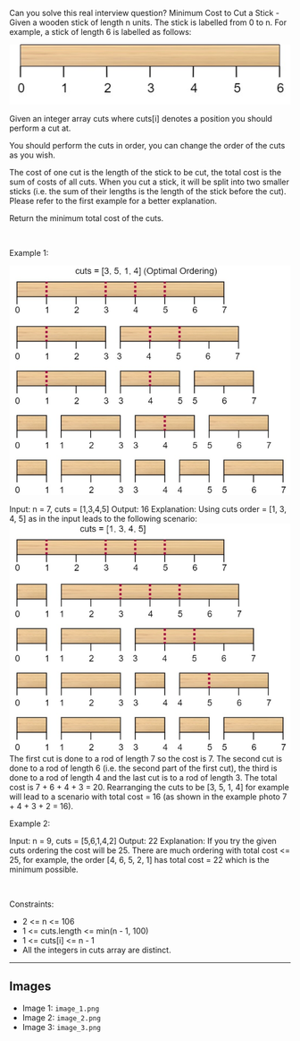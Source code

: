 Can you solve this real interview question? Minimum Cost to Cut a Stick - Given a wooden stick of length n units. The stick is labelled from 0 to n. For example, a stick of length 6 is labelled as follows:

![Example 1](./image_1.png)

Given an integer array cuts where cuts[i] denotes a position you should perform a cut at.

You should perform the cuts in order, you can change the order of the cuts as you wish.

The cost of one cut is the length of the stick to be cut, the total cost is the sum of costs of all cuts. When you cut a stick, it will be split into two smaller sticks (i.e. the sum of their lengths is the length of the stick before the cut). Please refer to the first example for a better explanation.

Return the minimum total cost of the cuts.

 

Example 1:

![Example 2](./image_2.png)


Input: n = 7, cuts = [1,3,4,5]
Output: 16
Explanation: Using cuts order = [1, 3, 4, 5] as in the input leads to the following scenario:
![Example 3](./image_3.png)
The first cut is done to a rod of length 7 so the cost is 7. The second cut is done to a rod of length 6 (i.e. the second part of the first cut), the third is done to a rod of length 4 and the last cut is to a rod of length 3. The total cost is 7 + 6 + 4 + 3 = 20.
Rearranging the cuts to be [3, 5, 1, 4] for example will lead to a scenario with total cost = 16 (as shown in the example photo 7 + 4 + 3 + 2 = 16).

Example 2:


Input: n = 9, cuts = [5,6,1,4,2]
Output: 22
Explanation: If you try the given cuts ordering the cost will be 25.
There are much ordering with total cost <= 25, for example, the order [4, 6, 5, 2, 1] has total cost = 22 which is the minimum possible.


 

Constraints:

 * 2 <= n <= 106
 * 1 <= cuts.length <= min(n - 1, 100)
 * 1 <= cuts[i] <= n - 1
 * All the integers in cuts array are distinct.

---

## Images

- Image 1: `image_1.png`
- Image 2: `image_2.png`
- Image 3: `image_3.png`
